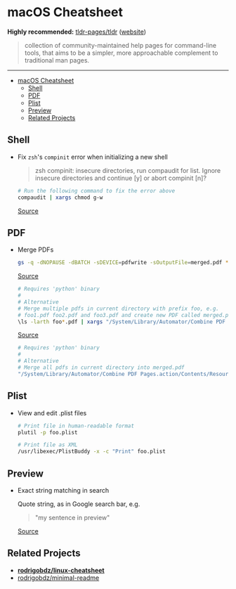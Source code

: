 # macOS Cheatsheet

**Highly recommended:** [tldr-pages/tldr](https://github.com/tldr-pages/tldr)
([website](https://tldr.sh))

> collection of community-maintained help pages for command-line tools, that
> aims to be a simpler, more approachable complement to traditional man pages.

---

- [macOS Cheatsheet](#macos-cheatsheet)
  - [Shell](#shell)
  - [PDF](#pdf)
  - [Plist](#plist)
  - [Preview](#preview)
  - [Related Projects](#related-projects)

## Shell

- Fix `zsh`'s `compinit` error when initializing a new shell

  > zsh compinit: insecure directories, run compaudit for list.
  > Ignore insecure directories and continue [y] or abort compinit [n]?

  ```sh
  # Run the following command to fix the error above
  compaudit | xargs chmod g-w
  ```

  [Source](https://github.com/zsh-users/zsh-completions/issues/680#issuecomment-612960481)

## PDF

- Merge PDFs

  ```sh
  gs -q -dNOPAUSE -dBATCH -sDEVICE=pdfwrite -sOutputFile=merged.pdf *.pdf
  ```
  
  [Source](https://apple.stackexchange.com/a/293198)

  ```sh
  # Requires 'python' binary
  #
  # Alternative 
  # Merge multiple pdfs in current directory with prefix foo, e.g.
  # foo1.pdf foo2.pdf and foo3.pdf and create new PDF called merged.pdf
  \ls -larth foo*.pdf | xargs "/System/Library/Automator/Combine PDF Pages.action/Contents/Resources/join.py" -o merged.pdf {}
  ```

  [Source](https://apple.stackexchange.com/a/230447)

  ```sh
  # Requires 'python' binary
  #
  # Alternative
  # Merge all pdfs in current directory into merged.pdf
  "/System/Library/Automator/Combine PDF Pages.action/Contents/Resources/join.py" -o merged.pdf *.pdf
  ```

## Plist

- View and edit .plist files

  ```sh
  # Print file in human-readable format
  plutil -p foo.plist
  ```

  ```sh
  # Print file as XML
  /usr/libexec/PlistBuddy -x -c "Print" foo.plist
  ```

## Preview

- Exact string matching in search

  Quote string, as in Google search bar, e.g.

  > "my sentence in preview"

  [Source](https://apple.stackexchange.com/a/155411)

## Related Projects

- **[rodrigobdz/linux-cheatsheet](https://github.com/rodrigobdz/linux-cheatsheet)**
- [rodrigobdz/minimal-readme](https://github.com/rodrigobdz/minimal-readme)
